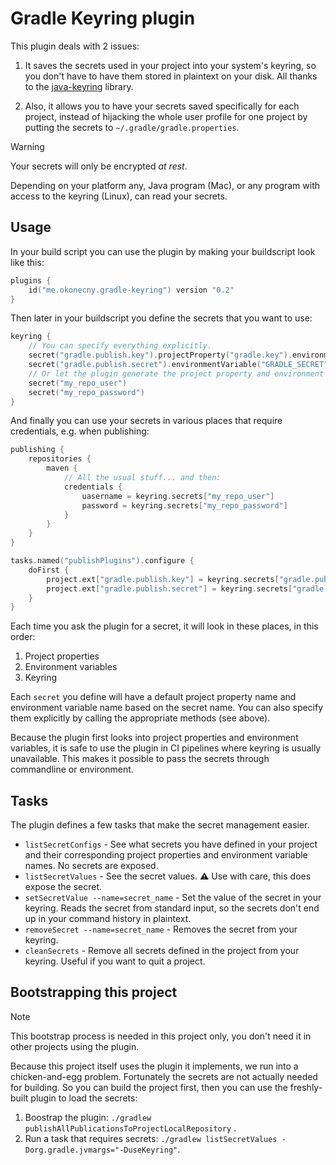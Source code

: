 # Gradle Keyring plugin

This plugin deals with 2 issues:
1. It saves the secrets used in your project into your system's keyring,
so you don't have to have them stored in plaintext on your disk. All thanks to the [java-keyring](https://github.com/javakeyring/java-keyring) library.

2. Also, it allows you to have your secrets saved specifically for each project,
instead of hijacking the whole user profile for one project by putting
the secrets to `~/.gradle/gradle.properties`.

> [!WARNING]
> Your secrets will only be encrypted _at rest_.
> 
> Depending on your platform any, Java program (Mac), or any program with
> access to the keyring (Linux), can read your secrets.

## Usage

In your build script you can use the plugin by making your buildscript look like this:

```kotlin
plugins {
    id("me.okonecny.gradle-keyring") version "0.2"
}
```

Then later in your buildscript you define the secrets that you want to use:

```kotlin
keyring {
    // You can specify everything explicitly.
    secret("gradle.publish.key").projectProperty("gradle.key").environmentVariable("GRADLE_KEY")
    secret("gradle.publish.secret").environmentVariable("GRADLE_SECRET")
    // Or let the plugin generate the project property and environment variable for you.
    secret("my_repo_user")
    secret("my_repo_password")
}
```

And finally you can use your secrets in various places that require credentials, e.g. when publishing:
```kotlin
publishing {
    repositories {
        maven {
            // All the usual stuff... and then:
            credentials {
                uasername = keyring.secrets["my_repo_user"]
                password = keyring.secrets["my_repo_password"]
            }
        }
    }
}

tasks.named("publishPlugins").configure {
    doFirst {
        project.ext["gradle.publish.key"] = keyring.secrets["gradle.publish.key"]
        project.ext["gradle.publish.secret"] = keyring.secrets["gradle.publish.secret"]
    }
}
```

Each time you ask the plugin for a secret, it will look in these places, in this order:
1. Project properties
2. Environment variables
3. Keyring

Each `secret` you define will have a default project property name and environment variable name
based on the secret name. You can also specify them explicitly by calling the appropriate methods (see above).

Because the plugin first looks into project properties and environment variables, it is safe to use
the plugin in CI pipelines where keyring is usually unavailable. This makes it possible to pass the secrets
through commandline or environment.

## Tasks

The plugin defines a few tasks that make the secret management easier.

- `listSecretConfigs` - See what secrets you have defined in your project and their corresponding project properties
and environment variable names. No secrets are exposed.
- `listSecretValues` - See the secret values. :warning: Use with care, this does expose the secret.
- `setSecretValue --name=secret_name` - Set the value of the secret in your keyring. Reads the secret from standard input,
so the secrets don't end up in your command history in plaintext.
- `removeSecret --name=secret_name` - Removes the secret from your keyring.
- `cleanSecrets` - Remove all secrets defined in the project from your keyring. Useful if you want to quit a project.

## Bootstrapping this project

> [!NOTE]
> This bootstrap process is needed in this project only, you don't need it in other projects using the plugin.

Because this project itself uses the plugin it implements, we run into a chicken-and-egg problem.
Fortunately the secrets are not actually needed for building. So you can build the project first,
then you can use the freshly-built plugin to load the secrets:

1. Boostrap the plugin: `./gradlew publishAllPublicationsToProjectLocalRepository` .
2. Run a task that requires secrets: `./gradlew listSecretValues -Dorg.gradle.jvmargs="-DuseKeyring"`.
